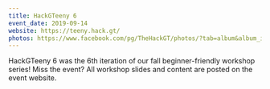 ```yaml
---
title: HackGTeeny 6
event_date: 2019-09-14
website: https://teeny.hack.gt/
photos: https://www.facebook.com/pg/TheHackGT/photos/?tab=album&album_id=2008343792598790
---
```


HackGTeeny 6 was the 6th iteration of our fall beginner-friendly workshop series! Miss the event? All workshop slides and content are posted on the event website.